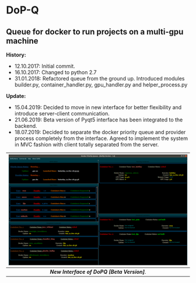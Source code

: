 # DoP-Q
## Queue for docker to run projects on a multi-gpu machine ##

__History:__
+ 12.10.2017: Initial commit.
+ 16.10.2017: Changed to python 2.7
+ 31.01.2018: Refactored queue from the ground up. Introduced modules builder.py, container_handler.py, gpu_handler.py and helper_process.py

__Update:__
+ 15.04.2019: Decided to move in new interface for better flexibility and introduce server-client communication.
+ 21.06.2019: Beta version of Pyqt5 interface has been integrated to the backend.
+ 18.07.2019: Decided to separate the docker priority queue and provider process completely from the interface. Agreed to implement the system in MVC fashion with client totally separated from the server.

![pyqt5_ui](dopq_interface.png)|
:---:|
_**New Interface of DoPQ [Beta Version]**_.|

